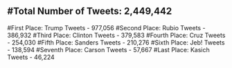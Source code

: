 #Total Number of Tweets: 2,449,442 
---
#First Place: Trump Tweets - 977,056
#Second Place: Rubio Tweets - 386,932
#Third Place: Clinton Tweets - 379,583
#Fourth Place: Cruz Tweets - 254,030
#Fifth Place: Sanders Tweets - 210,276
#Sixth Place: Jeb! Tweets - 138,594
#Seventh Place: Carson Tweets - 57,667
#Last Place: Kasich Tweets - 46,224
